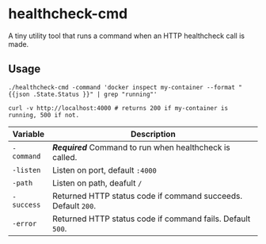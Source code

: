 # healthcheck-cmd

A tiny utility tool that runs a command when an HTTP healthcheck call is made.

## Usage

```
./healthcheck-cmd -command 'docker inspect my-container --format "{{json .State.Status }}" | grep "running"' 

curl -v http://localhost:4000 # returns 200 if my-container is running, 500 if not.
```

| Variable                         | Description                                                                                                                                                                                                                                          |
|----------------------------------|---------------------------------------------------------------------------------------|
| `-command`                       | ***Required*** Command to run when healthcheck is called.                             |
| `-listen`                        | Listen on port, default `:4000`                                                       |
| `-path`                          | Listen on path, deafult `/`                                                           |
| `-success`                       | Returned HTTP status code if command succeeds. Default `200`.                         |
| `-error`                         | Returned HTTP status code if command fails. Default `500`.                            |


